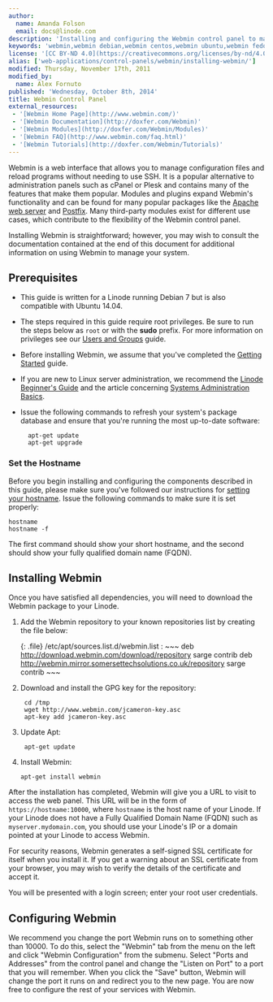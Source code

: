 ```yaml
---
author:
  name: Amanda Folson
  email: docs@linode.com
description: 'Installing and configuring the Webmin control panel to maintain your Linode.'
keywords: 'webmin,webmin debian,webmin centos,webmin ubuntu,webmin fedora,linux control panel,debian,ubuntu,centos,fedora,control panel,admin panel'
license: '[CC BY-ND 4.0](https://creativecommons.org/licenses/by-nd/4.0)'
alias: ['web-applications/control-panels/webmin/installing-webmin/']
modified: Thursday, November 17th, 2011
modified_by:
  name: Alex Fornuto
published: 'Wednesday, October 8th, 2014'
title: Webmin Control Panel
external_resources:
 - '[Webmin Home Page](http://www.webmin.com/)'
 - '[Webmin Documentation](http://doxfer.com/Webmin)'
 - '[Webmin Modules](http://doxfer.com/Webmin/Modules)'
 - '[Webmin FAQ](http://www.webmin.com/faq.html)'
 - '[Webmin Tutorials](http://doxfer.com/Webmin/Tutorials)'
---
```


Webmin is a web interface that allows you to manage configuration files and reload programs without needing to use SSH. It is a popular alternative to administration panels such as cPanel or Plesk and contains many of the features that make them popular. Modules and plugins expand Webmin's functionality and can be found for many popular packages like the [Apache web server](/docs/web-servers/apache/) and [Postfix](/docs/email/postfix/). Many third-party modules exist for different use cases, which contribute to the flexibility of the Webmin control panel.

Installing Webmin is straightforward; however, you may wish to consult the documentation contained at the end of this document for additional information on using Webmin to manage your system.


## Prerequisites

- This guide is written for a Linode running Debian 7 but is also compatible with Ubuntu 14.04.

- The steps required in this guide require root privileges. Be sure to run the steps below as ``root`` or with the **sudo** prefix. For more information on privileges see our [Users and Groups](/docs/tools-reference/linux-users-and-groups) guide.

- Before installing Webmin, we assume that you've completed the [Getting Started](/docs/getting-started/) guide.
- If you are new to Linux server administration, we recommend the [Linode Beginner's Guide](/docs/beginners-guide/) and the article concerning [Systems Administration Basics](/docs/using-linux/administration-basics).

- Issue the following commands to refresh your system's package database and ensure that you're running the most up-to-date software:

        apt-get update
        apt-get upgrade

### Set the Hostname

Before you begin installing and configuring the components described in this guide, please make sure you've followed our instructions for [setting your hostname](/docs/getting-started#ubuntu--debian). Issue the following commands to make sure it is set properly:

    hostname
    hostname -f

The first command should show your short hostname, and the second should show your fully qualified domain name (FQDN).

## Installing Webmin

Once you have satisfied all dependencies, you will need to download the Webmin package to your Linode.

1. Add the Webmin repository to your known repositories list by creating the file below:

    {: .file}
    /etc/apt/sources.list.d/webmin.list
    :   ~~~
        deb http://download.webmin.com/download/repository sarge contrib
        deb http://webmin.mirror.somersettechsolutions.co.uk/repository sarge contrib
        ~~~

2. Download and install the GPG key for the repository:

        cd /tmp
        wget http://www.webmin.com/jcameron-key.asc
        apt-key add jcameron-key.asc

3. Update Apt:

        apt-get update

3. Install Webmin:

       apt-get install webmin


After the installation has completed, Webmin will give you a URL to visit to access the web panel. This URL will be in the form of `https://hostname:10000`, where `hostname` is the host name of your Linode. If your Linode does not have a Fully Qualified Domain Name (FQDN) such as `myserver.mydomain.com`, you should use your Linode's IP or a domain pointed at your Linode to access Webmin.

For security reasons, Webmin generates a self-signed SSL certificate for itself when you install it. If you get a warning about an SSL certificate from your browser, you may wish to verify the details of the certificate and accept it.

You will be presented with a login screen; enter your root user credentials.

## Configuring Webmin

We recommend you change the port Webmin runs on to something other than 10000. To do this, select the "Webmin" tab from the menu on the left and click "Webmin Configuration" from the submenu. Select "Ports and Addresses" from the control panel and change the "Listen on Port" to a port that you will remember. When you click the "Save" button, Webmin will change the port it runs on and redirect you to the new page. You are now free to configure the rest of your services with Webmin.
